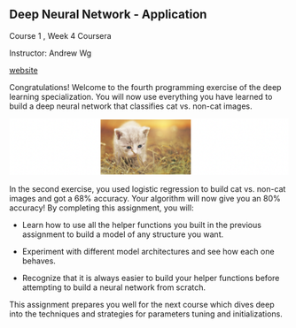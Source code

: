 ## Deep Neural Network - Application


Course 1 , Week 4  Coursera 

Instructor: Andrew Wg

[website](https://www.deeplearning.ai/)


Congratulations! Welcome to the fourth programming exercise of the deep learning specialization. You will now use everything you have learned to build a deep neural network that classifies cat vs. non-cat images.

![](images/readme.png)

In the second exercise, you used logistic regression to build cat vs. non-cat images and got a 68% accuracy. Your algorithm will now give you an 80% accuracy! By completing this assignment, you will:

- Learn how to use all the helper functions you built in the previous assignment to build a model of any structure you want.

- Experiment with different model architectures and see how each one behaves.

- Recognize that it is always easier to build your helper functions before attempting to build a neural network from scratch.

This assignment prepares you well for the next course which dives deep into the techniques and strategies for parameters tuning and initializations. 